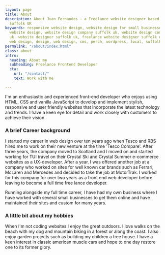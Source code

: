 ```yaml
---
layout: page
title: About
description: About Juan Fernandes - a Freelance website designer based in Woodbridge
  Suffolk UK
keywords: responsive website design, website design for small businesses, affordable
  website design, website design company suffolk uk, website design company woodbridge
  uk, website designer suffolk uk, freelance website designer suffolk uk, responsive
  web design, design, web design, cms, perch, wordpress, local, suffolk uk
permalink: "/about/index.html"
class: about
intro:
  heading: About me
  subheading: Freelance Frontend Developer
  cta:
    url: "/contact/"
    text: Work with me

---
```

I'm an enthusiastic and experienced front-end developer who enjoys using HTML, CSS and vanilla JavaScript to develop and implement stylish, responsive and user friendly websites that incorporate the latest technology and trends. I have a keen eye for detail and work closely with customers to achieve their vision.

### A brief Career background

I started my career in web design over ten years ago when Tesco and RBS hired me to work on their new venture at the time 'Tesco Compare'. After three years, the company moved to Scotland and I moved on and started working for TUI travel on their Crystal Ski and Crystal Summer e-commerce websites as a UX-developer. After a year, I was offered another job at a company who worked on sites for well known car brands such as Ferrari, McLaren and Mercedes and decided to take the job at MotorTrak. I worked for this company for over two years as a front end web developer before leaving to become a full time free lance developer.

Running alongside my full time career, I have had my own business where I have worked with several small businesses to get them online and have maintained their sites and custom for many years.

### A little bit about my hobbies

When I'm not coding websites I enjoy the great outdoors. I love walks on the beach with my dog and mountain biking in a forest or along the coast. I also enjoy garden projects such as building my children a tree house. I have a keen interest in classic american muscle cars and hope to one day restore one to its former glory.